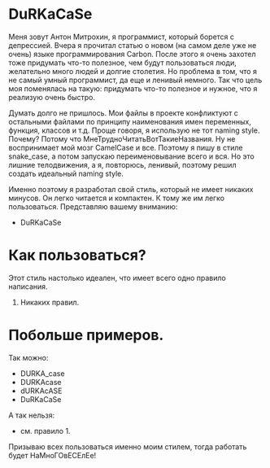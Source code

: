 # DuRKaCaSe
Меня зовут Антон Митрохин, я программист, который борется с депрессией. Вчера я прочитал статью о новом (на самом деле уже не очень) языке программирования Carbon. После этого я очень захотел тоже придумать что-то полезное, чем будут пользоваться люди, желательно много людей и долгие столетия. Но проблема в том, что я не самый умный программист, да еще и ленивый немного. Так что цель моя поменялась на такую: придумать что-то полезное и нужное, что я реализую очень быстро.

Думать долго не пришлось. Мои файлы в проекте конфликтуют с остальными файлами по принципу наименования имен переменных, функция, классов и т.д. Проще говоря, я использую не тот naming style. Почему? Потому что МнеТрудноЧитатьВотТакиеНазвания. Ну не воспринимает мой мозг CamelCase и все. Поэтому я пишу в стиле snake_case, а потом запускаю переименовывание всего и вся. Но это лишние телодвижения, а я, повторюсь, ленивый, поэтому решил создать идеальный naming style.

Именно поэтому я разработал свой стиль, который не имеет никаких минусов. Он легко читается и компактен. К тому же им легко пользоваться. Представляю вашему вниманию:

* DuRKaCaSe

# Как пользоваться?

Этот стиль настолько идеален, что имеет всего одно правило написания.

 1. Никаких правил.

# Побольше примеров.

Так можно:

 * DURKA_case
 * DURKAcase
 * dURKAcASE
 * DuRKaCaSe

А так нельзя:
 * см. правило 1.

Призываю всех пользоваться именно моим стилем, тогда работать будет НаМноГОвЕСЕлЕе!

